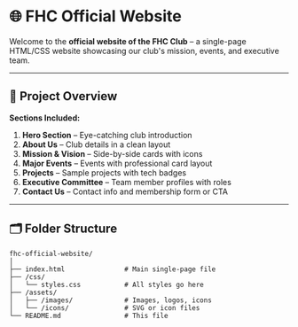 # 🌐 FHC Official Website

Welcome to the **official website of the FHC Club** – a single-page HTML/CSS website showcasing our club's mission, events, and executive team.

---

## 🚀 Project Overview

**Sections Included:**

1. **Hero Section** – Eye-catching club introduction
2. **About Us** – Club details in a clean layout
3. **Mission & Vision** – Side-by-side cards with icons
4. **Major Events** – Events with professional card layout
5. **Projects** – Sample projects with tech badges
6. **Executive Committee** – Team member profiles with roles
7. **Contact Us** – Contact info and membership form or CTA

---

## 🗂 Folder Structure

```plaintext
fhc-official-website/
│
├── index.html               # Main single-page file
├── /css/
│   └── styles.css           # All styles go here
├── /assets/
│   ├── /images/             # Images, logos, icons
│   └── /icons/              # SVG or icon files
└── README.md                # This file
